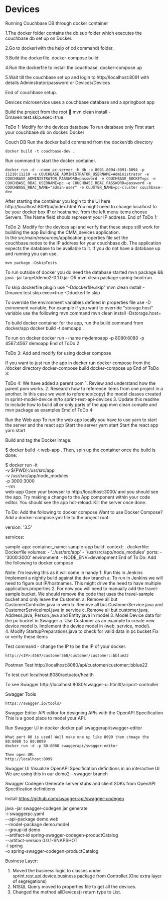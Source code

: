 Devices
========
Running Couchbase DB through docker container

1.The docker folder contains the db sub folder which executes the couchbase db set up on Docker.

2.Go to docker(with the help of cd command) folder.

3.Build the dockerfile.
 docker-compose build

4.Run the dockerfile to install the couchbase. 
 docker-compose up

5.Wait till the couchbase set up and login to http://localhost:8091 with details Adminstrator/password or Devices/Devices

End of couchbase setup.

Devices microservice uses a couchbase database and a springboot app

Build the project from the root
    &#x1F539; mvn clean install -Dmaven.test.skip.exec=true

ToDo 1: Modify for the devices database
To run database only
First start your couchbase db on docker.
Docker

Couch DB
Run the docker build command from the docker/db directory

	docker build -t couchbase-dev .

Run command to start the docker container.

	docker run -d --name pc-server -h db -p 8091-8094:8091-8094 -p 11210:11210 -e COUCHBASE_ADMINISTRATOR_USERNAME=Administrator -e COUCHBASE_ADMINISTRATOR_PASSWORD=password -e COUCHBASE_BUCKET=pc -e COUCHBASE_RBAC_USERNAME=pc -e COUCHBASE_RBAC_PASSWORD=password -e COUCHBASE_RBAC_NAME="admin-user" -e CLUSTER_NAME=pc-cluster couchbase-dev

After starting the container you login to the UI here http://localhost:8091/ui/index.html  You might need to change localhost to be your docker box IP or hostname.
from the left menu items choose Servers.  The Name field should represent your IP address.
End of ToDo 1:

ToDo 2: Modify for the devices api and verify that these steps still work for building the app
Building the CMM_devices application.  
In the src/main/resources/application.properties file set the couchbase.nodes to the IP address for your couchbase db.  The application expects the database to be available to it.  If you do not have a database up and running you can use.

    mvn package -DskipTests

To run outside of docker you do need the database started
    mvn package && java -jar target/demo2-0.1.0.jar
    OR
    mvn clean package spring-boot:run

To skip dockerfile plugin use "-Ddockerfile.skip"
    mvn clean install -Dmaven.test.skip.exec=true -Ddockerfile.skip

To override the environment variables defined in properties file use -D evironment variable, For example if you want to override "storage.host" variable use the following mvn command
    mvn clean install -Dstorage.host=<hostname or ipaddress>
   

To build docker container for the app, run the build command from docker/app
     docker build -t demoapp .

To run on docker
   docker run --name mydemoapp -p 8080:8080 -p 4567:4567 demoapp
End of ToDo 2  

ToDo 3: Add and modify for using docker compose
   
If you want to just run the app in docker run docker compose from the /docker directory
	docker-compose build
	docker-compose up
End of ToDo 3:

ToDo 4: We have added a parent pom
    1. Review and understand how the parent pom works.
    2. Research how to reference items from one project in a another.
        In this case we want to reference(copy) the model classes created in sprint-model-device in/to sprint-rest-api-devices
    3. Update this readme to include how to build all or only parts of the app
        mvn clean compile  and mvn package as examples
Emd of ToDo 4:

Run the Web app
To run the web app locally you have to use yarn to start the server and the react app
Start the server 
    yarn start
Start the react app
    yarn start

Build and tag the Docker image:

$ docker build -t web-app .
Then, spin up the container once the build is done:

$ docker run -it \
  -v ${PWD}:/usr/src/app \
  -v /usr/src/app/node_modules \
  -p 3000:3000 \
  --rm \
  web-app
Open your browser to http://localhost:3000/ and you should see the app. Try making a change to the App component within your code editor. You should see the app hot-reload. Kill the server once done.

To Do: Add the following to docker compose
Want to use Docker Compose? Add a docker-compose.yml file to the project root:

version: '3.5'

services:

  sample-app:
    container_name: sample-app
    build:
      context: .
      dockerfile: Dockerfile
    volumes:
      - '.:/usr/src/app'
      - '/usr/src/app/node_modules'
    ports:
      - '3000:3000'
    environment:
      - NODE_ENV=development
End of To Do: Add the following to docker compose
	
Note: I'm leaving this as it will come in handy 
    1. Run this in Jenkins Implement a nightly build against the dev branch
        a. To run in Jenkins we will need to figure out IP/hostnames.  This might drive the need to have multiple application.properties
    2. For now you will need to manually add the travel-sample bucket.  We should remove the code that uses the travel-sample bucket and only leave the Customer.
        a. Remove all but CustomerController.java in web
        b. Remove all but CustomerService.java and CustomerServiceImpl.java in service
        c. Remove all but customer.java, Address.java, Person.java and Entity.java in model
    3. Model Device data for the pc bucket in Swagger
        a. Use Customer as an example to create new device model
        b. Implement the device model in (web, service, model).  
    4. Modify StartupPreparations.java to check for valid data in pc bucket
Fix or verify these items

Test command - change the IP to be the IP of your docker.

	http://<IP>:4567/customer360/customer/customer::bblue22

Postman Test
    http://localhost:8080/api/customer/customer::bblue22

To test
    curl localhost:8080/actuator/health

To see Swagger
    http://localhost:8080/swagger-ui.html#/airport-controller

Swagger Tools
	
	https://swagger.io/tools/

Swagger Editor
API editor for designing APIs with the OpenAPI Specification
This is a good place to model your API.

Run Swagger UI in docker
	docker pull swaggerapi/swagger-editor
	
	What port 80 is used? Well make one up like 8099 then chnage the 80:8080 to 80:8099
	docker run -d -p 80:8080 swaggerapi/swagger-editor
	
	Then open URL
	http://localhost:8099

Swagger UI
Visualize OpenAPI Specification definitions in an interactive UI
We are using this in our demo2 - swagger branch

Swagger Codegen
Generate server stubs and client SDKs from OpenAPI Specification definitions

Install https://github.com/swagger-api/swagger-codegen

java -jar swagger-codegen<version>.jar generate \
  -i swaggerpc.yaml \
  --api-package demo.web \
  --model-package demo.model \
  --group-id demo \
  --artifact-id spring-swagger-codegen-productCatalog \
  --artifact-version 0.0.1-SNAPSHOT \
  -l spring \
  -o spring-swagger-codegen-productCatalog


  
Business Layer:
 1. Moved the business logic to classes under sprint.rest.api.device.business package from Controller.(One extra layer of segregations)
 2. N1SQL Query moved to properties file to get all the devices. 
 3. Changed the method allDevices() return type to List. 
  
  
  
  

